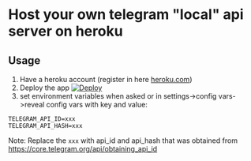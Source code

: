 # Host your own telegram "local" api server on heroku

## Usage
1. Have a heroku account (register in here [heroku.com](https://signup.heroku.com))
2. Deploy the app [![Deploy](https://www.herokucdn.com/deploy/button.svg)](https://heroku.com/deploy?template=https://github.com/AbelChrist/telegram-bot-api-server)
3. set environment variables when asked or in settings->config vars->reveal config vars with key and value:
```.env
TELEGRAM_API_ID=xxx
TELEGRAM_API_HASH=xxx
```
Note: Replace the `xxx` with api_id and api_hash that was obtained from https://core.telegram.org/api/obtaining_api_id

